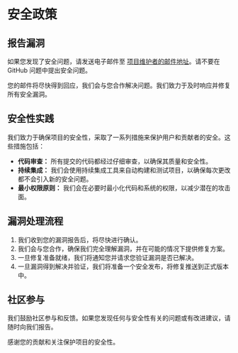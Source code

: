 # 安全政策

## 报告漏洞

如果您发现了安全问题，请发送电子邮件至 [项目维护者的邮件地址](mailto:3245146430@qq.com)。请不要在 GitHub 问题中提出安全问题。

您的邮件将尽快得到回应，我们会与您合作解决问题。我们致力于及时响应并修复所有安全漏洞。

## 安全性实践

我们致力于确保项目的安全性，采取了一系列措施来保护用户和贡献者的安全。这些措施包括：

- **代码审查：** 所有提交的代码都经过仔细审查，以确保其质量和安全性。
- **持续集成：** 我们会使用持续集成工具来自动构建和测试项目，以确保每次更改都不会引入新的安全问题。
- **最小权限原则：** 我们会在必要时最小化代码和系统的权限，以减少潜在的攻击面。

## 漏洞处理流程

1. 我们收到您的漏洞报告后，将尽快进行确认。
2. 我们会与您合作，确保我们完全理解漏洞，并在可能的情况下提供修复方案。
3. 一旦修复准备就绪，我们将通知您并请求您验证漏洞是否已解决。
4. 一旦漏洞得到解决并验证，我们将准备一个安全发布，将修复推送到正式版本中。

## 社区参与

我们鼓励社区参与和反馈。如果您发现任何与安全性有关的问题或有改进建议，请随时向我们报告。

感谢您的贡献和关注保护项目的安全性。

